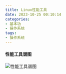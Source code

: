 ```yaml
---
title: Linux性能工具
date: 2023-10-25 00:10:14
categories: 
- 基本功
- 操作系统
tags:
- 操作系统
---
```



#### __性能工具谱图__

![性能工具谱图](pic/基本功/操作系统/Linux性能工具/Linux系统工具全局概览.png)
